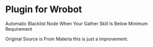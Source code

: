 # Plugin for Wrobot

Automatic Blacklist Node When Your Gather Skill Is Below Minimum Requirement

Original Source is From Materia this is just a improvement.